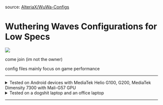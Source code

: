 source: [AlteriaX/WuWa-Configs](https://github.com/AlteriaX/WuWa-Configs)

# Wuthering Waves Configurations for Low Specs

[<img src="https://discord.com/api/guilds/798954204420112454/widget.png?style=banner2">](https://discord.gg/gczjQvgzWE)

come join (im not the owner)

config files mainly focus on game performance

---

<details>
<summary>Tested on Android devices with MediaTek Helio G100, G200, MediaTek Dimensity 7300 with Mali-G57 GPU</summary>

+ [Tecno Camon 40 Pro 5G](https://nanoreview.net/en/benchmark-entry?type=antutu&id=9wvnKFD6HVUyJ1syLvMo8)
+ [Infinix Hot 50 4G](https://nanoreview.net/en/benchmark-entry?type=antutu&id=2Hd22ort8qycBRyz0TF1K)
+ [Infinix Hot 60 Pro 4G](https://nanoreview.net/en/benchmark-entry?type=antutu&id=8lHW7LZYa7Tdhx2RU-NU1)

_it should work on other devices though_
</details>

<details>
<summary>Tested on a dogshit laptop and an office laptop</summary>

\
[Acer Aspire E5-476G](https://www.userbenchmark.com/UserRun/71036061)
+ OS: Stock Windows 10 22H2
+ CPU: Intel Core i3-7130U
+ GPU: NVIDIA GeForce MX150
+ RAM: 12 GB DDR4
+ Storage: Samsung 870 EVO 500GB SSD

\
[Lenovo IdeaPad 1](https://www.userbenchmark.com/UserRun/71150149)
+ OS: Windows 10 22H2 with [AtlasOS](https://atlasos.net/) 
+ CPU: Ryzen 5 7520U
+ GPU: RadeonT 610M
+ RAM: 8 GB (6 GB usable)
+ Storage: Micron MTFDKCD512QFM-1BD1AABLA NVMe SSD

</details>

---
